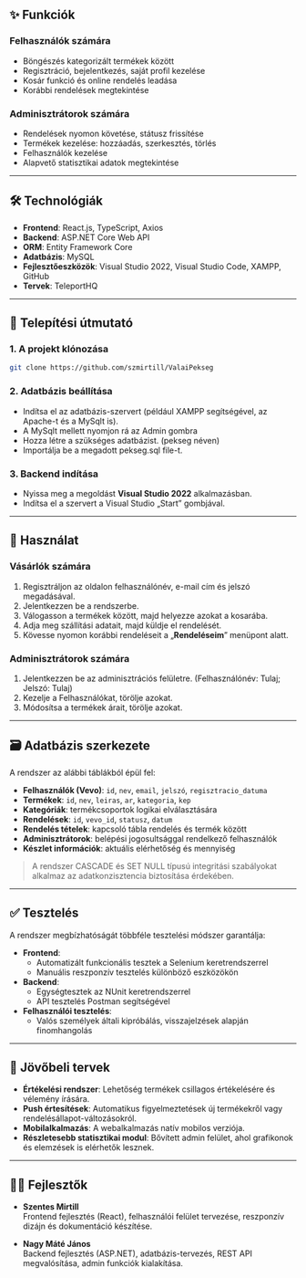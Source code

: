 ﻿## ✨ Funkciók

### Felhasználók számára

- Böngészés kategorizált termékek között
- Regisztráció, bejelentkezés, saját profil kezelése
- Kosár funkció és online rendelés leadása
- Korábbi rendelések megtekintése

### Adminisztrátorok számára

- Rendelések nyomon követése, státusz frissítése
- Termékek kezelése: hozzáadás, szerkesztés, törlés
- Felhasználók kezelése
- Alapvető statisztikai adatok megtekintése

---

## 🛠️ Technológiák

- **Frontend**: React.js, TypeScript, Axios
- **Backend**: ASP.NET Core Web API
- **ORM**: Entity Framework Core
- **Adatbázis**: MySQL
- **Fejlesztőeszközök**: Visual Studio 2022, Visual Studio Code, XAMPP, GitHub
- **Tervek**: TeleportHQ

---

## 🚀 Telepítési útmutató

### 1. A projekt klónozása
```bash
git clone https://github.com/szmirtill/ValaiPekseg
```

### 2. Adatbázis beállítása

- Indítsa el az adatbázis-szervert (például XAMPP segítségével, az Apache-t és a MySqlt is).
- A MySqlt mellett nyomjon rá az Admin gombra
- Hozza létre a szükséges adatbázist. (pekseg néven)
- Importálja be a megadott pekseg.sql file-t.

### 3. Backend indítása

- Nyissa meg a megoldást **Visual Studio 2022** alkalmazásban.
- Indítsa el a szervert a Visual Studio „Start” gombjával.

---

## 📲 Használat

### Vásárlók számára

1. Regisztráljon az oldalon felhasználónév, e-mail cím és jelszó megadásával.
2. Jelentkezzen be a rendszerbe.
3. Válogasson a termékek között, majd helyezze azokat a kosarába.
4. Adja meg szállítási adatait, majd küldje el rendelését.
5. Kövesse nyomon korábbi rendeléseit a „**Rendeléseim**” menüpont alatt.

### Adminisztrátorok számára

1. Jelentkezzen be az adminisztrációs felületre. (Felhasználónév: Tulaj; Jelszó: Tulaj)
2. Kezelje a Felhasználókat, törölje azokat.
3. Módosítsa a termékek árait, törölje azokat.

---

## 🗃️ Adatbázis szerkezete

A rendszer az alábbi táblákból épül fel:

- **Felhasználók (Vevo)**: `id`, `nev`, `email`, `jelszó`, `regisztracio_datuma`
- **Termékek**: `id`, `nev`, `leiras`, `ar`, `kategoria`, `kep`
- **Kategóriák**: termékcsoportok logikai elválasztására
- **Rendelések**: `id`, `vevo_id`, `statusz`, `datum`
- **Rendelés tételek**: kapcsoló tábla rendelés és termék között
- **Adminisztrátorok**: belépési jogosultsággal rendelkező felhasználók
- **Készlet információk**: aktuális elérhetőség és mennyiség

> A rendszer CASCADE és SET NULL típusú integritási szabályokat alkalmaz az adatkonzisztencia biztosítása érdekében.

---

## ✅ Tesztelés

A rendszer megbízhatóságát többféle tesztelési módszer garantálja:

- **Frontend**:
  - Automatizált funkcionális tesztek a Selenium keretrendszerrel
  - Manuális reszponzív tesztelés különböző eszközökön
- **Backend**:
  - Egységtesztek az NUnit keretrendszerrel
  - API tesztelés Postman segítségével
- **Felhasználói tesztelés**:
  - Valós személyek általi kipróbálás, visszajelzések alapján finomhangolás

---

## 🌱 Jövőbeli tervek

- **Értékelési rendszer**: Lehetőség termékek csillagos értékelésére és vélemény írására.
- **Push értesítések**: Automatikus figyelmeztetések új termékekről vagy rendelésállapot-változásokról.
- **Mobilalkalmazás**: A webalkalmazás natív mobilos verziója.
- **Részletesebb statisztikai modul**: Bővített admin felület, ahol grafikonok és elemzések is elérhetők lesznek.

---

## 👨‍💼 Fejlesztők

- **Szentes Mirtill**  
  Frontend fejlesztés (React), felhasználói felület tervezése, reszponzív dizájn és dokumentáció készítése.

- **Nagy Máté János**  
  Backend fejlesztés (ASP.NET), adatbázis-tervezés, REST API megvalósítása, admin funkciók kialakítása.